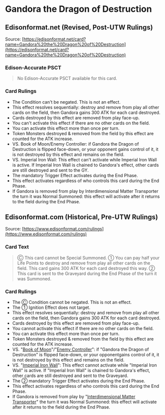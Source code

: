 # Gandora the Dragon of Destruction

## Edisonformat.net (Revised, Post-UTW Rulings)

Source: [https://edisonformat.net/card?name=Gandora%20the%20Dragon%20of%20Destruction](https://edisonformat.net/card?name=Gandora%20the%20Dragon%20of%20Destruction)

### Edison-Accurate PSCT

> No Edison-Accurate PSCT available for this card.

### Card Rulings

*   The Condition can't be negated. This is not an effect.
*   This effect resolves sequentially: destroy and remove from play all other cards on the field, then Gandora gains 300 ATK for each card destroyed.
*   Cards destroyed by this effect are removed from play face-up.
*   You can't activate this effect if there are no other cards on the field.
*   You can activate this effect more than once per turn.
*   Token Monsters destroyed & removed from the field by this effect are counted for the ATK increase.
*   VS. Book of Moon/Enemy Controller: if Gandora the Dragon of Destruction is flipped face-down, or your opponent gains control of it, it is not destroyed by this effect and remains on the field.
*   VS. Imperial Iron Wall: This effect can't activate while Imperial Iron Wall is active. If Imperial Iron Wall is chained to Gandora's effect, other cards are still destroyed and sent to the GY.
*   The mandatory Trigger Effect activates during the End Phase.
*   This effect activates regardless of who controls this card during the End Phase.
*   If Gandora is removed from play by Interdimensional Matter Transporter the turn it was Normal Summoned: this effect will activate after it returns to the field during the End Phase.


## Edisonformat.com (Historical, Pre-UTW Rulings)

Source: [https://www.edisonformat.com/rulings](https://www.edisonformat.com/rulings)

### Card Text

> Ⓒ This card cannot be Special Summoned. ① You can pay half your Life Points to destroy and remove from play all other cards on the field. This card gains 300 ATK for each card destroyed this way. ② This card is sent to the Graveyard during the End Phase of the turn it was Summoned.

### Card Rulings

*   The Ⓒ Condition cannot be negated. This is not an effect.
*   The ① Ignition Effect does not target.
*   This effect resolves sequentially: destroy and remove from play all other cards on the field, then Gandora gains 300 ATK for each card destroyed.
*   Cards destroyed by this effect are removed from play face-up.
*   You cannot activate this effect if there are no other cards on the field.
*   You can activate this effect more than once per turn.
*   Token Monsters destroyed & removed from the field by this effect are counted for the ATK increase.
*   VS. "[Book of Moon](https://yugipedia.com/wiki/Book_of_Moon)"/"[Enemy Controller](https://yugipedia.com/wiki/Enemy_Controller)": if "Gandora the Dragon of Destruction" is flipped face-down, or your opponentgains control of it, it is not destroyed by this effect and remains on the field.
*   VS. "[Imperial Iron Wall](https://yugipedia.com/wiki/Imperial_Iron_Wall)": This effect cannot activate while "Imperial Iron Wall" is active. If "Imperial Iron Wall" is chained to Gandora's effect, other cards are still destroyed and sent to the Graveyard.
*   The ② mandatory Trigger Effect activates during the End Phase.
*   This effect activates regardless of who controls this card during the End Phase.
*   If Gandora is removed from play by "[Interdimensional Matter Transporter](https://yugipedia.com/wiki/Interdimensional_Matter_Transporter)" the turn it was Normal Summoned: this effect will activate after it returns to the field during the End Phase.


